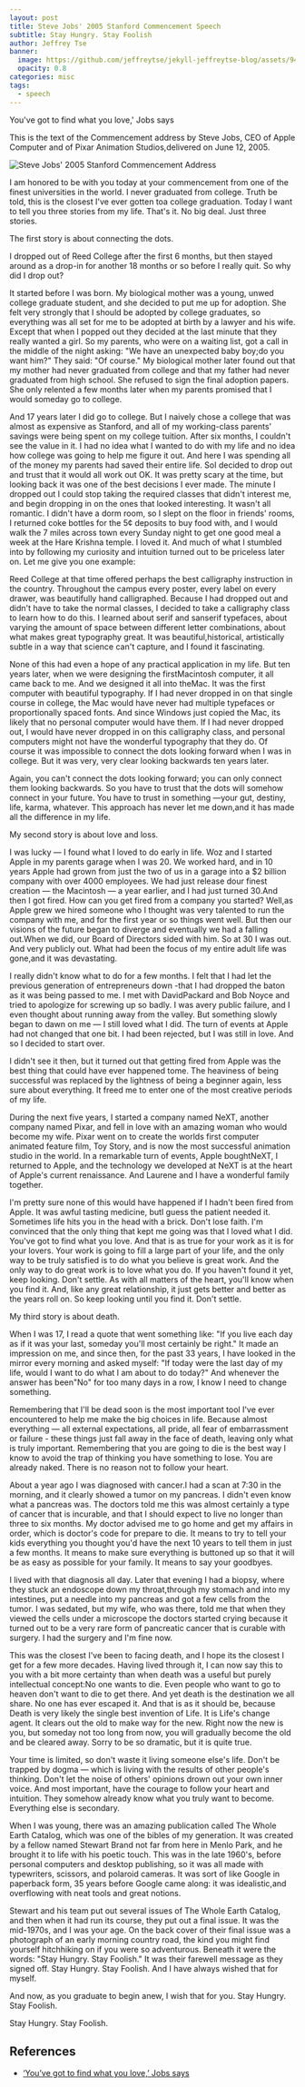 ```yaml
---
layout: post
title: Steve Jobs' 2005 Stanford Commencement Speech
subtitle: Stay Hungry. Stay Foolish
author: Jeffrey Tse
banner:
  image: https://github.com/jeffreytse/jekyll-jeffreytse-blog/assets/9413601/d0bb5e1e-e969-433d-a79f-3e2e111adb27
  opacity: 0.8
categories: misc
tags:
  - speech
---
```


You've got to find what you love,' Jobs says

This is the text of the Commencement address by Steve Jobs, CEO of Apple
Computer and of Pixar Animation Studios,delivered on June 12, 2005.

![Steve Jobs' 2005 Stanford Commencement Address](https://www.youtube.com/watch?v=UF8uR6Z6KLc)

I am honored to be with you today at your commencement from one of the finest
universities in the world. I never graduated from college. Truth be told, this
is the closest I've ever gotten toa college graduation. Today I want to tell
you three stories from my life. That's it. No big deal. Just three stories.

The first story is about connecting the dots.

I dropped out of Reed College after the first 6 months, but then stayed around
as a drop-in for another 18 months or so before I really quit. So why did I
drop out?

It started before I was born. My biological mother was a young, unwed college
graduate student, and she decided to put me up for adoption. She felt very
strongly that I should be adopted by college graduates, so everything was all
set for me to be adopted at birth by a lawyer and his wife. Except that when
I popped out they decided at the last minute that they really wanted a girl.
So my parents, who were on a waiting list, got a call in the middle of the
night asking: "We have an unexpected baby boy;do you want him?" They said:
"Of course." My biological mother later found out that my mother had never
graduated from college and that my father had never graduated from high
school. She refused to sign the final adoption papers. She only relented a
few months later when my parents promised that I would someday go to college.

And 17 years later I did go to college. But I naively chose a college that was
almost as expensive as Stanford, and all of my working-class parents' savings
were being spent on my college tuition. After six months, I couldn't see the
value in it. I had no idea what I wanted to do with my life and no idea how
college was going to help me figure it out. And here I was spending all of the
money my parents had saved their entire life. SoI decided to drop out and trust
that it would all work out OK. It was pretty scary at the time, but looking
back it was one of the best decisions I ever made. The minute I dropped out I
could stop taking the required classes that didn't interest me, and begin
dropping in on the ones that looked interesting. It wasn't all romantic. I
didn't have a dorm room, so I slept on the floor in friends' rooms, I returned
coke bottles for the 5¢ deposits to buy food with, and I would walk the 7
miles across town every Sunday night to get one good meal a week at the Hare
Krishna temple. I loved it. And much of what I stumbled into by following my
curiosity and intuition turned out to be priceless later on. Let me give you
one example:

Reed College at that time offered perhaps the best calligraphy instruction in
the country. Throughout the campus every poster, every label on every drawer,
was beautifully hand calligraphed. Because I had dropped out and didn't have
to take the normal classes, I decided to take a calligraphy class to learn
how to do this. I learned about serif and sanserif typefaces, about varying
the amount of space between different letter combinations, about what makes
great typography great. It was beautiful,historical, artistically subtle in a
way that science can't capture, and I found it fascinating.

None of this had even a hope of any practical application in my life. But ten
years later, when we were designing the firstMacintosh computer, it all came
back to me. And we designed it all into theMac. It was the first computer with
beautiful typography. If I had never dropped in on that single course in
college, the Mac would have never had multiple typefaces or proportionally
spaced fonts. And since Windows just copied the Mac, its likely that no
personal computer would have them. If I had never dropped out, I would have
never dropped in on this calligraphy class, and personal computers might not
have the wonderful typography that they do. Of course it was impossible to
connect the dots looking forward when I was in college. But it was very, very
clear looking backwards ten years later.

Again, you can't connect the dots looking forward; you can only connect them
looking backwards. So you have to trust that the dots will somehow connect in
your future. You have to trust in something —your gut, destiny, life, karma,
whatever. This approach has never let me down,and it has made all the
difference in my life.

My second story is about love and loss.

I was lucky — I found what I loved to do early in life. Woz and I started Apple
in my parents garage when I was 20. We worked hard, and in 10 years Apple had
grown from just the two of us in a garage into a $2 billion company with over
4000 employees. We had just release dour finest creation — the Macintosh — a
year earlier, and I had just turned 30.And then I got fired. How can you get
fired from a company you started? Well,as Apple grew we hired someone who I
thought was very talented to run the company with me, and for the first year
or so things went well. But then our visions of the future began to diverge
and eventually we had a falling out.When we did, our Board of Directors sided
with him. So at 30 I was out. And very publicly out. What had been the focus
of my entire adult life was gone,and it was devastating.

I really didn't know what to do for a few months. I felt that I had let the
previous generation of entrepreneurs down -that I had dropped the baton as it
was being passed to me. I met with DavidPackard and Bob Noyce and tried to
apologize for screwing up so badly. I was avery public failure, and I even
thought about running away from the valley. But something slowly began to dawn
on me — I still loved what I did. The turn of events at Apple had not changed
that one bit. I had been rejected, but I was still in love. And so I decided
to start over.

I didn't see it then, but it turned out that getting fired from Apple was the
best thing that could have ever happened tome. The heaviness of being
successful was replaced by the lightness of being a beginner again, less sure
about everything. It freed me to enter one of the most creative periods of my
life.

During the next five years, I started a company named NeXT, another company
named Pixar, and fell in love with an amazing woman who would become my wife.
Pixar went on to create the worlds first computer animated feature film, Toy
Story, and is now the most successful animation studio in the world. In a
remarkable turn of events, Apple boughtNeXT, I returned to Apple, and the
technology we developed at NeXT is at the heart of Apple's current renaissance.
And Laurene and I have a wonderful family together.

I'm pretty sure none of this would have happened if I hadn't been fired from
Apple. It was awful tasting medicine, butI guess the patient needed it.
Sometimes life hits you in the head with a brick. Don't lose faith. I'm
convinced that the only thing that kept me going was that I loved what I did.
You've got to find what you love. And that is as true for your work as it is
for your lovers. Your work is going to fill a large part of your life, and the
only way to be truly satisfied is to do what you believe is great work. And
the only way to do great work is to love what you do. If you haven't found it
yet, keep looking. Don't settle. As with all matters of the heart, you'll know
when you find it. And, like any great relationship, it just gets better and
better as the years roll on. So keep looking until you find it. Don't settle.

My third story is about death.

When I was 17, I read a quote that went something like: "If you live each day
as if it was your last, someday you'll most certainly be right." It made an
impression on me, and since then, for the past 33 years, I have looked in the
mirror every morning and asked myself: "If today were the last day of my life,
would I want to do what I am about to do today?" And whenever the answer has
been"No" for too many days in a row, I know I need to change something.

Remembering that I'll be dead soon is the most important tool I've ever
encountered to help me make the big choices in life. Because almost everything
— all external expectations, all pride, all fear of embarrassment or failure -
these things just fall away in the face of death, leaving only what is truly
important. Remembering that you are going to die is the best way I know to
avoid the trap of thinking you have something to lose. You are already naked.
There is no reason not to follow your heart.

About a year ago I was diagnosed with cancer.I had a scan at 7:30 in the
morning, and it clearly showed a tumor on my pancreas. I didn't even know what
a pancreas was. The doctors told me this was almost certainly a type of cancer
that is incurable, and that I should expect to live no longer than three to six
months. My doctor advised me to go home and get my affairs in order, which is
doctor's code for prepare to die. It means to try to tell your kids everything
you thought you'd have the next 10 years to tell them in just a few months. It
means to make sure everything is buttoned up so that it will be as easy as
possible for your family. It means to say your goodbyes.

I lived with that diagnosis all day. Later that evening I had a biopsy, where
they stuck an endoscope down my throat,through my stomach and into my
intestines, put a needle into my pancreas and got a few cells from the tumor.
I was sedated, but my wife, who was there, told me that when they viewed the
cells under a microscope the doctors started crying because it turned out to
be a very rare form of pancreatic cancer that is curable with surgery. I had
the surgery and I'm fine now.

This was the closest I've been to facing death, and I hope its the closest I
get for a few more decades. Having lived through it, I can now say this to you
with a bit more certainty than when death was a useful but purely intellectual
concept:No one wants to die. Even people who want to go to heaven don't want
to die to get there. And yet death is the destination we all share. No one has
ever escaped it. And that is as it should be, because Death is very likely the
single best invention of Life. It is Life's change agent. It clears out the
old to make way for the new. Right now the new is you, but someday not too
long from now, you will gradually become the old and be cleared away. Sorry to
be so dramatic, but it is quite true.

Your time is limited, so don't waste it living someone else's life. Don't be
trapped by dogma — which is living with the results of other people's thinking.
Don't let the noise of others' opinions drown out your own inner voice. And
most important, have the courage to follow your heart and intuition. They
somehow already know what you truly want to become. Everything else is
secondary.

When I was young, there was an amazing publication called The Whole Earth
Catalog, which was one of the bibles of my generation. It was created by a
fellow named Stewart Brand not far from here in Menlo Park, and he brought it
to life with his poetic touch. This was in the late 1960's, before personal
computers and desktop publishing, so it was all made with typewriters,
scissors, and polaroid cameras. It was sort of like Google in paperback form,
35 years before Google came along: it was idealistic,and overflowing with neat
tools and great notions.

Stewart and his team put out several issues of The Whole Earth Catalog, and
then when it had run its course, they put out a final issue. It was the
mid-1970s, and I was your age. On the back cover of their final issue was a
photograph of an early morning country road, the kind you might find yourself
hitchhiking on if you were so adventurous. Beneath it were the words: "Stay
Hungry. Stay Foolish." It was their farewell message as they signed off. Stay
Hungry. Stay Foolish. And I have always wished that for myself.

And now, as you graduate to begin anew, I wish that for you. Stay Hungry. Stay
Foolish.

Stay Hungry. Stay Foolish.

## References

- [‘You’ve got to find what you love,’ Jobs says](https://news.stanford.edu/2005/06/12/youve-got-find-love-jobs-says/)
